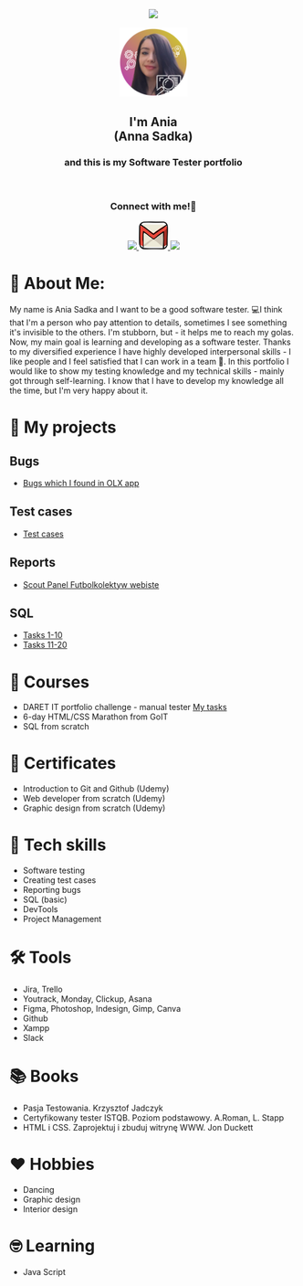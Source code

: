 <p align="center">
  <img src="https://capsule-render.vercel.app/api?type=waving&&color=0:EEFF00,100:a82da8&text=Hello!&animation=fadeIn&fontColor=ffffff&height=160&section=header"/>
</p>

<div align="center">
  <a href="https://github.com/annasadka/portfolio/blob/main/images/ania1.png">
    <img src="images/ania1.png" alt="ania photo" width="120" height="120">
  </a><br />
</div>

<div align="center">
<h2>I'm Ania<br> (Anna Sadka)</h2>
<h3>and this is my Software Tester portfolio<br></h3>
</div><br>

<h3 align="center">
  Connect with me!💬
</h3>

<p align="center">

<a href="https://www.linkedin.com/in/anna-sadka-33084697/">
  <img height="50" src="https://user-images.githubusercontent.com/46517096/166973395-19676cd8-f8ec-4abf-83ff-da8243505b82.png"/>
</a>
<a href="mailto: anna.sadka87@gmail.com">
  <img height="50" src="https://github.com/annasadka/portfolio/blob/main/images/1873613_contact_email_message_letter_media_icon.svg"/>
</a>
<a href="https://www.instagram.com/aniajagoda/">
  <img height="50" src="https://user-images.githubusercontent.com/46517096/166974368-9798f39f-1f46-499c-b14e-81f0a3f83a06.png"/>
</a>
</p>

# 🌼 About Me:

My name is Ania Sadka and I want to be a good software tester. 💻I think that I'm a person who pay attention to details, sometimes I see something it's invisible to the others. I'm stubborn, but - it helps me to reach my golas. Now, my main goal is learning and developing as a software tester. Thanks to my diversified experience I have highly developed interpersonal skills - I like people and I feel satisfied that I can work in a team 🤝. In this portfolio I would like to show my testing knowledge and my technical skills - mainly got through self-learning. I know that I have to develop my knowledge all the time, but I'm very happy about it.

# 🚀 My projects

## Bugs
  - [Bugs which I found in OLX app](https://docs.google.com/spreadsheets/d/1oGEi4RyQhVulM9tapa3fn3SvTDue_5RR8kdUTDxT9Dc/edit#gid=632760265)

## Test cases

  - [Test cases](https://docs.google.com/spreadsheets/d/1esb3fJGxXc7botlI1yLIoygmd4niZft-Q6UKA593edg/edit#gid=632760265)


## Reports

  - [Scout Panel Futbolkolektyw webiste](https://docs.google.com/spreadsheets/d/1MLSu-LP9oPvXpD-Xu-xuckT1fkvIojI_9IMvkJBsY5A/edit#gid=608636824)


## SQL

  - [Tasks 1-10](https://github.com/annasadka/challenge_portfolio_annasadka#subtask-1---short-course-on-sql-basics)
  - [Tasks 11-20](https://github.com/annasadka/challenge_portfolio_annasadka#subtask-3-4)


                                                                     
# 📅 Courses
  - DARET IT portfolio challenge - manual tester [My tasks](https://github.com/annasadka/challenge_portfolio_annasadka/blob/main/README.md)
  - 6-day HTML/CSS Marathon from GoIT
  - SQL from scratch


# 🎉 Certificates
  - Introduction to Git and Github (Udemy)
  - Web developer from scratch (Udemy)
  - Graphic design from scratch (Udemy)


# 💪 Tech skills
  - Software testing
  - Creating test cases
  - Reporting bugs
  - SQL (basic)
  - DevTools
  - Project Management

  
# 🛠️ Tools
  - Jira, Trello
  - Youtrack, Monday, Clickup, Asana
  - Figma, Photoshop, Indesign, Gimp, Canva
  - Github
  - Xampp
  - Slack
   

# 📚 Books
  - Pasja Testowania. Krzysztof Jadczyk
  - Certyfikowany tester ISTQB. Poziom podstawowy. A.Roman, L. Stapp
  - HTML i CSS. Zaprojektuj i zbuduj witrynę WWW. Jon Duckett



# ❤️ Hobbies
  - Dancing
  - Graphic design
  - Interior design

# 🤓 Learning
  - Java Script



